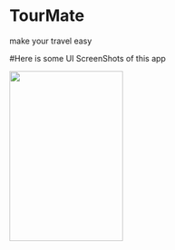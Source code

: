 # TourMate
make your travel easy


#Here is some UI ScreenShots of this app

<img src="Screenshot/tour_app (1).png" width="200" height="300">

